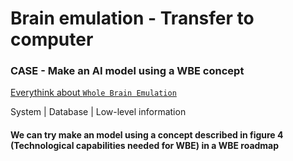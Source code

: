 # Brain emulation - Transfer to computer
### CASE - Make an AI model using a WBE concept

[Everythink about `Whole Brain Emulation`](https://www.fhi.ox.ac.uk/brain-emulation-roadmap-report.pdf)

System | Database | Low-level information

#### We can try make an model using a concept described in figure 4 (Technological capabilities needed for WBE) in a WBE roadmap

